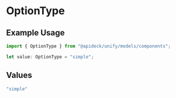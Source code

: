 # OptionType

## Example Usage

```typescript
import { OptionType } from "@apideck/unify/models/components";

let value: OptionType = "simple";
```

## Values

```typescript
"simple"
```